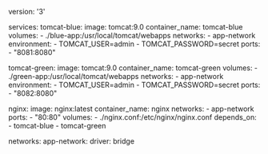 version: '3'

services:
  tomcat-blue:
    image: tomcat:9.0
    container_name: tomcat-blue
    volumes:
      - ./blue-app:/usr/local/tomcat/webapps
    networks:
      - app-network
    environment:
      - TOMCAT_USER=admin
      - TOMCAT_PASSWORD=secret
    ports:
      - "8081:8080"

  tomcat-green:
    image: tomcat:9.0
    container_name: tomcat-green
    volumes:
      - ./green-app:/usr/local/tomcat/webapps
    networks:
      - app-network
    environment:
      - TOMCAT_USER=admin
      - TOMCAT_PASSWORD=secret
    ports:
      - "8082:8080"

  nginx:
    image: nginx:latest
    container_name: nginx
    networks:
      - app-network
    ports:
      - "80:80"
    volumes:
      - ./nginx.conf:/etc/nginx/nginx.conf
    depends_on:
      - tomcat-blue
      - tomcat-green

networks:
  app-network:
    driver: bridge
